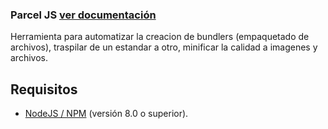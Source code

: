 ### Parcel JS [ver documentación](https://es.parceljs.org/)

Herramienta para automatizar la creacion de bundlers (empaquetado de archivos), traspilar de un estandar a otro, minificar la calidad a imagenes y archivos.

## Requisitos
 - [NodeJS / NPM](https://nodejs.org) (versión 8.0 o superior).
